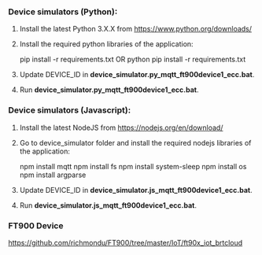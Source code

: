 ### Device simulators (Python):


1. Install the latest Python 3.X.X from https://www.python.org/downloads/

2. Install the required python libraries of the application:

   pip install -r requirements.txt OR python pip install -r requirements.txt

3. Update DEVICE_ID in <b>device_simulator.py_mqtt_ft900device1_ecc.bat</b>.

4. Run <b>device_simulator.py_mqtt_ft900device1_ecc.bat</b>.


### Device simulators (Javascript):

1. Install the latest NodeJS from https://nodejs.org/en/download/

2. Go to device_simulator folder and install the required nodejs libraries of the application:

    npm install mqtt
    npm install fs
    npm install system-sleep
    npm install os
    npm install argparse

3. Update DEVICE_ID in <b>device_simulator.js_mqtt_ft900device1_ecc.bat</b>.

4. Run <b>device_simulator.js_mqtt_ft900device1_ecc.bat</b>.


### FT900 Device

https://github.com/richmondu/FT900/tree/master/IoT/ft90x_iot_brtcloud

